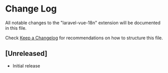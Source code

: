 # Change Log

All notable changes to the "laravel-vue-18n" extension will be documented in this file.

Check [Keep a Changelog](http://keepachangelog.com/) for recommendations on how to structure this file.

## [Unreleased]

- Initial release